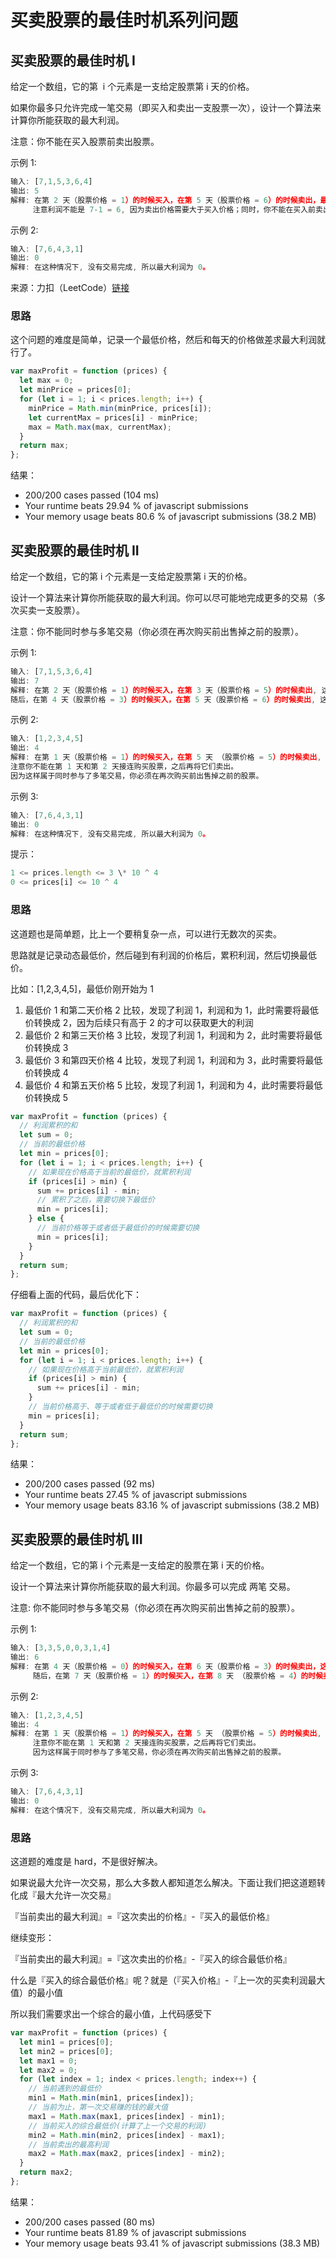 # 买卖股票的最佳时机系列问题

## 买卖股票的最佳时机 I

给定一个数组，它的第  i 个元素是一支给定股票第 i 天的价格。

如果你最多只允许完成一笔交易（即买入和卖出一支股票一次），设计一个算法来计算你所能获取的最大利润。

注意：你不能在买入股票前卖出股票。

示例 1:

```js
输入: [7,1,5,3,6,4]
输出: 5
解释: 在第 2 天（股票价格 = 1）的时候买入，在第 5 天（股票价格 = 6）的时候卖出，最大利润 = 6-1 = 5 。
     注意利润不能是 7-1 = 6, 因为卖出价格需要大于买入价格；同时，你不能在买入前卖出股票。
```

示例 2:

```js
输入: [7,6,4,3,1]
输出: 0
解释: 在这种情况下, 没有交易完成, 所以最大利润为 0。
```

来源：力扣（LeetCode）[链接](https://leetcode-cn.com/problems/best-time-to-buy-and-sell-stock/)

### 思路

这个问题的难度是简单，记录一个最低价格，然后和每天的价格做差求最大利润就行了。

```js
var maxProfit = function (prices) {
  let max = 0;
  let minPrice = prices[0];
  for (let i = 1; i < prices.length; i++) {
    minPrice = Math.min(minPrice, prices[i]);
    let currentMax = prices[i] - minPrice;
    max = Math.max(max, currentMax);
  }
  return max;
};
```

结果：

- 200/200 cases passed (104 ms)
- Your runtime beats 29.94 % of javascript submissions
- Your memory usage beats 80.6 % of javascript submissions (38.2 MB)

## 买卖股票的最佳时机 II

给定一个数组，它的第 i 个元素是一支给定股票第 i 天的价格。

设计一个算法来计算你所能获取的最大利润。你可以尽可能地完成更多的交易（多次买卖一支股票）。

注意：你不能同时参与多笔交易（你必须在再次购买前出售掉之前的股票）。

示例 1:

```js
输入: [7,1,5,3,6,4]
输出: 7
解释: 在第 2 天（股票价格 = 1）的时候买入，在第 3 天（股票价格 = 5）的时候卖出, 这笔交易所能获得利润 = 5-1 = 4 。
随后，在第 4 天（股票价格 = 3）的时候买入，在第 5 天（股票价格 = 6）的时候卖出, 这笔交易所能获得利润 = 6-3 = 3 。
```

示例 2:

```js
输入: [1,2,3,4,5]
输出: 4
解释: 在第 1 天（股票价格 = 1）的时候买入，在第 5 天 （股票价格 = 5）的时候卖出, 这笔交易所能获得利润 = 5-1 = 4 。
注意你不能在第 1 天和第 2 天接连购买股票，之后再将它们卖出。
因为这样属于同时参与了多笔交易，你必须在再次购买前出售掉之前的股票。
```

示例 3:

```js
输入: [7,6,4,3,1]
输出: 0
解释: 在这种情况下, 没有交易完成, 所以最大利润为 0。
```

提示：

```js
1 <= prices.length <= 3 \* 10 ^ 4
0 <= prices[i] <= 10 ^ 4
```

### 思路

这道题也是简单题，比上一个要稍复杂一点，可以进行无数次的买卖。

思路就是记录动态最低价，然后碰到有利润的价格后，累积利润，然后切换最低价。

比如：[1,2,3,4,5]，最低价刚开始为 1

1. 最低价 1 和第二天价格 2 比较，发现了利润 1，利润和为 1，此时需要将最低价转换成 2，因为后续只有高于 2 的才可以获取更大的利润
2. 最低价 2 和第三天价格 3 比较，发现了利润 1，利润和为 2，此时需要将最低价转换成 3
3. 最低价 3 和第四天价格 4 比较，发现了利润 1，利润和为 3，此时需要将最低价转换成 4
4. 最低价 4 和第五天价格 5 比较，发现了利润 1，利润和为 4，此时需要将最低价转换成 5

```js
var maxProfit = function (prices) {
  // 利润累积的和
  let sum = 0;
  // 当前的最低价格
  let min = prices[0];
  for (let i = 1; i < prices.length; i++) {
    // 如果现在价格高于当前的最低价，就累积利润
    if (prices[i] > min) {
      sum += prices[i] - min;
      // 累积了之后，需要切换下最低价
      min = prices[i];
    } else {
      // 当前价格等于或者低于最低价的时候需要切换
      min = prices[i];
    }
  }
  return sum;
};
```

仔细看上面的代码，最后优化下：

```js
var maxProfit = function (prices) {
  // 利润累积的和
  let sum = 0;
  // 当前的最低价格
  let min = prices[0];
  for (let i = 1; i < prices.length; i++) {
    // 如果现在价格高于当前最低价，就累积利润
    if (prices[i] > min) {
      sum += prices[i] - min;
    }
    // 当前价格高于、等于或者低于最低价的时候需要切换
    min = prices[i];
  }
  return sum;
};
```

结果：

- 200/200 cases passed (92 ms)
- Your runtime beats 27.45 % of javascript submissions
- Your memory usage beats 83.16 % of javascript submissions (38.2 MB)

## 买卖股票的最佳时机 III

给定一个数组，它的第 i 个元素是一支给定的股票在第 i 天的价格。

设计一个算法来计算你所能获取的最大利润。你最多可以完成 两笔 交易。

注意: 你不能同时参与多笔交易（你必须在再次购买前出售掉之前的股票）。

示例 1:

```js
输入: [3,3,5,0,0,3,1,4]
输出: 6
解释: 在第 4 天（股票价格 = 0）的时候买入，在第 6 天（股票价格 = 3）的时候卖出，这笔交易所能获得利润 = 3-0 = 3 。
     随后，在第 7 天（股票价格 = 1）的时候买入，在第 8 天 （股票价格 = 4）的时候卖出，这笔交易所能获得利润 = 4-1 = 3 。
```

示例 2:

```js
输入: [1,2,3,4,5]
输出: 4
解释: 在第 1 天（股票价格 = 1）的时候买入，在第 5 天 （股票价格 = 5）的时候卖出, 这笔交易所能获得利润 = 5-1 = 4 。
     注意你不能在第 1 天和第 2 天接连购买股票，之后再将它们卖出。
     因为这样属于同时参与了多笔交易，你必须在再次购买前出售掉之前的股票。
```

示例 3:

```js
输入: [7,6,4,3,1]
输出: 0
解释: 在这个情况下, 没有交易完成, 所以最大利润为 0。
```

### 思路

这道题的难度是 hard，不是很好解决。

如果说最大允许一次交易，那么大多数人都知道怎么解决。下面让我们把这道题转化成『最大允许一次交易』

『当前卖出的最大利润』=『这次卖出的价格』-『买入的最低价格』

继续变形：

『当前卖出的最大利润』=『这次卖出的价格』-『买入的综合最低价格』

什么是『买入的综合最低价格』呢？就是（『买入价格』-『上一次的买卖利润最大值）的最小值

所以我们需要求出一个综合的最小值，上代码感受下

```js
var maxProfit = function (prices) {
  let min1 = prices[0];
  let min2 = prices[0];
  let max1 = 0;
  let max2 = 0;
  for (let index = 1; index < prices.length; index++) {
    // 当前遇到的最低价
    min1 = Math.min(min1, prices[index]);
    // 当前为止，第一次交易赚的钱的最大值
    max1 = Math.max(max1, prices[index] - min1);
    // 当前买入的综合最低价(计算了上一个交易的利润)
    min2 = Math.min(min2, prices[index] - max1);
    // 当前卖出的最高利润
    max2 = Math.max(max2, prices[index] - min2);
  }
  return max2;
};
```

结果：

- 200/200 cases passed (80 ms)
- Your runtime beats 81.89 % of javascript submissions
- Your memory usage beats 93.41 % of javascript submissions (38.3 MB)

